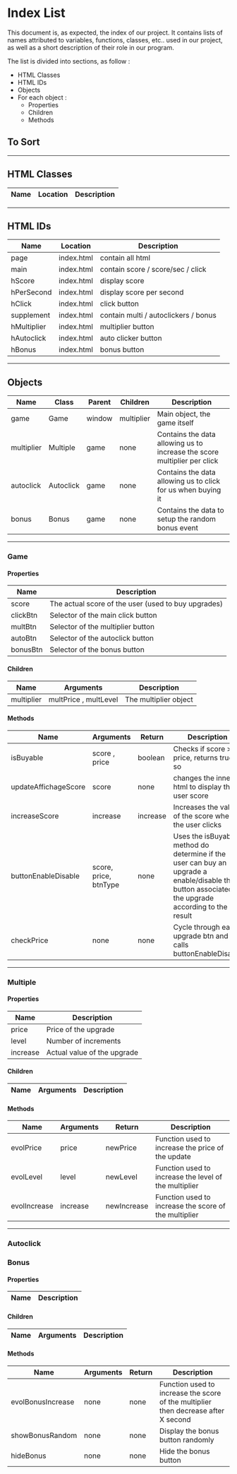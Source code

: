 # Index List

This document is, as expected, the index of our project. It contains lists of names attributed to variables, functions, classes, etc.. used in our project, as well as a short description of their role in our program.

The list is divided into sections, as follow :
* HTML Classes
* HTML IDs
* Objects
* For each object :
  * Properties
  * Children 
  * Methods

## To Sort

***

## HTML Classes

| Name | Location | Description |
| ---- | -------- | ----------- |

***

## HTML IDs

| Name | Location | Description |
| ---- | -------- | ----------- |
| page | index.html | contain all html |
| main | index.html | contain score / score/sec / click |
| hScore | index.html | display score |
| hPerSecond | index.html | display score per second |
| hClick | index.html | click button |
| supplement | index.html | contain multi / autoclickers / bonus |
| hMultiplier | index.html | multiplier button |
| hAutoclick | index.html | auto clicker button |
| hBonus | index.html | bonus button |

***

## Objects

| Name | Class | Parent | Children | Description |
| ---- | ----- | ------ | -------- | ----------- |
| game | Game | window | multiplier | Main object, the game itself |
| multiplier | Multiple | game | none | Contains the data allowing us to increase the score multiplier per click |
| autoclick | Autoclick | game | none | Contains the data allowing us to click for us when buying it |
| bonus | Bonus | game | none | Contains the data to setup the random bonus event |

***

### Game

#### Properties

| Name | Description |
| ---- | ----------- |
| score | The actual score of the user (used to buy upgrades) |
| clickBtn | Selector of the main click button |
| multBtn | Selector of the multiplier button |
| autoBtn | Selector of the autoclick button |
| bonusBtn | Selector of the bonus button |

#### Children

| Name | Arguments | Description |
| ---- | --------- | ----------- |
| multiplier | multPrice , multLevel | The multiplier object |

#### Methods

| Name | Arguments | Return | Description |
| ---- | --------- | ------ | ----------- |
| isBuyable | score , price | boolean | Checks if score > price, returns true if so |
| updateAffichageScore | score | none | changes the inner html to display the user score |
| increaseScore | increase | increase | Increases the value of the score when the user clicks |
| buttonEnableDisable | score, price, btnType | none | Uses the isBuyable method do determine if the user can buy an upgrade a enable/disable the button associated to the upgrade according to the result |
| checkPrice | none | none | Cycle through each upgrade btn and calls buttonEnableDisable |

***

### Multiple

#### Properties

| Name | Description |
| ---- | ----------- |
| price | Price of the upgrade |
| level | Number of increments |
| increase | Actual value of the upgrade |

#### Children

| Name | Arguments | Description |
| ---- | --------- | ----------- |


#### Methods

| Name | Arguments | Return | Description |
| ---- | --------- | ------ | ----------- |
| evolPrice | price | newPrice | Function used to increase the price of the update |
| evolLevel | level | newLevel | Function used to increase the level of the multiplier |
| evolIncrease | increase | newIncrease | Function used to increase the score of the multiplier |

***

### Autoclick

### Bonus

#### Properties

| Name | Description |
| ---- | ----------- |

#### Children

| Name | Arguments | Description |
| ---- | --------- | ----------- |


#### Methods

| Name | Arguments | Return | Description |
| ---- | --------- | ------ | ----------- |
| evolBonusIncrease | none | none | Function used to increase the score of the multiplier then decrease after X second |
| showBonusRandom | none | none | Display the bonus button randomly |
| hideBonus | none | none | Hide the bonus button |
